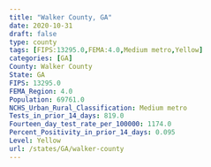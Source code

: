 ```yaml
---
title: "Walker County, GA"
date: 2020-10-31
draft: false
type: county
tags: [FIPS:13295.0,FEMA:4.0,Medium metro,Yellow]
categories: [GA]
County: Walker County
State: GA
FIPS: 13295.0
FEMA_Region: 4.0
Population: 69761.0
NCHS_Urban_Rural_Classification: Medium metro
Tests_in_prior_14_days: 819.0
Fourteen_day_test_rate_per_100000: 1174.0
Percent_Positivity_in_prior_14_days: 0.095
Level: Yellow
url: /states/GA/walker-county
---
```



